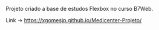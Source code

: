 Projeto criado a base de estudos Flexbox no curso B7Web.

Link -> https://xgomesjp.github.io/Medicenter-Projeto/